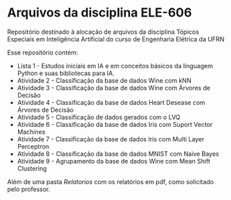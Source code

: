 # Arquivos da disciplina ELE-606
Repositório destinado à alocação de arquivos da disciplina Tópicos Especiais em Inteligência Artificial do curso de Engenharia Elétrica da UFRN

Esse repositório contém:
- Lista 1 - Estudos iniciais em IA e em conceitos básicos da linguagem Python e suas bibliotecas para IA.
- Atividade 2 - Classificação da base de dados Wine com kNN
- Atividade 3 - Classificação da base de dados Wine com Árvores de Decisão
- Atividade 4 - Classificação da base de dados Heart Desease com Árvores de Decisão
- Atividade 5 - Classificação de dados gerados com o LVQ
- Atividade 6 - Classificação da base de dados Iris com Suport Vector Machines
- Atividade 7 - Classificação da base de dados Iris com Multi Layer Perceptron
- Atividade 8 - Classificação da base de dados MNIST com Naive Bayes
- Atividade 9 - Agrupamento da base de dados Wine com Mean Shift Clustering

Além de uma pasta _Relatorios_ com os relatórios em pdf, como solicitado pelo professor. 
